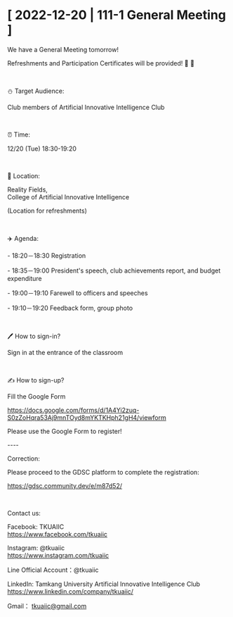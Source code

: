 # [ 2022-12-20 | 111-1 General Meeting ]

We have a General Meeting tomorrow!

Refreshments and Participation Certificates will be provided! 🍪 🍪

&nbsp;

⛄️ Target Audience:

Club members of Artificial Innovative Intelligence Club

&nbsp;

⏰ Time:

12/20 (Tue) 18:30-19:20

&nbsp;

📍 Location:

Reality Fields, <br />College of Artificial Innovative Intelligence

(Location for refreshments)

&nbsp;

✈️ Agenda:

\- 18:20－18:30 Registration

\- 18:35－19:00 President's speech, club achievements report, and budget expenditure

\- 19:00－19:10 Farewell to officers and speeches

\- 19:10－19:20  Feedback form, group photo

&nbsp;

🖊️ How to sign-in?

Sign in at the entrance of the classroom

&nbsp;

✍️ How to sign-up?

Fill the Google Form

<https://docs.google.com/forms/d/1A4Yi2zuq-S0zZoHqra53Aj9mnTOyd8mYKTKHph21gH4/viewform>

Please use the Google Form to register!

\----

Correction:

Please proceed to the GDSC platform to complete the registration:

<https://gdsc.community.dev/e/m87d52/>

&nbsp;

Contact us:

Facebook: TKUAIIC <br />https://www.facebook.com/tkuaiic

Instagram: @tkuaiic <br />https://www.instagram.com/tkuaiic

Line Official Account：@tkuaiic

LinkedIn: Tamkang University Artificial Innovative Intelligence Club <br />https://www.linkedin.com/company/tkuaiic/

Gmail： <tkuaiic@gmail.com>

